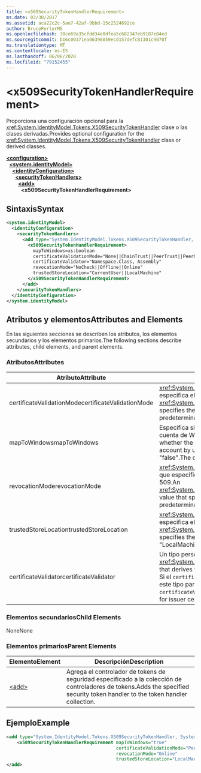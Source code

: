 ```yaml
---
title: <x509SecurityTokenHandlerRequirement>
ms.date: 03/30/2017
ms.assetid: aca22c2c-5ae7-42af-9bbd-15c2524692ce
author: BrucePerlerMS
ms.openlocfilehash: 30ce69a35cfdd34e0dfea5c682347eb9187e04ed
ms.sourcegitcommit: b16c00371ea06398859ecd157defc81301c9070f
ms.translationtype: MT
ms.contentlocale: es-ES
ms.lasthandoff: 06/06/2020
ms.locfileid: "79152455"
---
```

# \<x509SecurityTokenHandlerRequirement>
<span data-ttu-id="c2219-101">Proporciona una configuración opcional para la <xref:System.IdentityModel.Tokens.X509SecurityTokenHandler> clase o las clases derivadas.</span><span class="sxs-lookup"><span data-stu-id="c2219-101">Provides optional configuration for the <xref:System.IdentityModel.Tokens.X509SecurityTokenHandler> class or derived classes.</span></span>  
  
[**\<configuration>**](../configuration-element.md)\
&nbsp;&nbsp;[**\<system.identityModel>**](system-identitymodel.md)\
&nbsp;&nbsp;&nbsp;&nbsp;[**\<identityConfiguration>**](identityconfiguration.md)\
&nbsp;&nbsp;&nbsp;&nbsp;&nbsp;&nbsp;[**\<securityTokenHandlers>**](securitytokenhandlers.md)\
&nbsp;&nbsp;&nbsp;&nbsp;&nbsp;&nbsp;&nbsp;&nbsp;[**\<add>**](add.md)\
&nbsp;&nbsp;&nbsp;&nbsp;&nbsp;&nbsp;&nbsp;&nbsp;&nbsp;&nbsp;**\<x509SecurityTokenHandlerRequirement>**  
  
## <a name="syntax"></a><span data-ttu-id="c2219-102">Sintaxis</span><span class="sxs-lookup"><span data-stu-id="c2219-102">Syntax</span></span>  
  
```xml  
<system.identityModel>  
  <identityConfiguration>  
    <securityTokenHandlers>  
      <add type="System.IdentityModel.Tokens.X509SecurityTokenHandler, System.IdentityModel">  
        <x509SecurityTokenHandlerRequirement>  
          mapToWindows=xs:boolean  
          certificateValidationMode="None||ChainTrust||PeerTrust||PeerOrChainTrust||Custom"  
          certificateValidator="Namespace.Class, Assembly"  
          revocationMode="NoCheck||Offline||Online"  
          trustedStoreLocation="CurrentUser||LocalMachine"  
        </x509SecurityTokenHandlerRequirement>  
      </add>  
    </securityTokenHandlers>  
  </identityConfiguration>  
</system.identityModel>  
```  
  
## <a name="attributes-and-elements"></a><span data-ttu-id="c2219-103">Atributos y elementos</span><span class="sxs-lookup"><span data-stu-id="c2219-103">Attributes and Elements</span></span>  
 <span data-ttu-id="c2219-104">En las siguientes secciones se describen los atributos, los elementos secundarios y los elementos primarios.</span><span class="sxs-lookup"><span data-stu-id="c2219-104">The following sections describe attributes, child elements, and parent elements.</span></span>  
  
### <a name="attributes"></a><span data-ttu-id="c2219-105">Atributos</span><span class="sxs-lookup"><span data-stu-id="c2219-105">Attributes</span></span>  
  
|<span data-ttu-id="c2219-106">Atributo</span><span class="sxs-lookup"><span data-stu-id="c2219-106">Attribute</span></span>|<span data-ttu-id="c2219-107">Descripción</span><span class="sxs-lookup"><span data-stu-id="c2219-107">Description</span></span>|  
|---------------|-----------------|  
|<span data-ttu-id="c2219-108">certificateValidationMode</span><span class="sxs-lookup"><span data-stu-id="c2219-108">certificateValidationMode</span></span>|<span data-ttu-id="c2219-109"><xref:System.ServiceModel.Security.X509CertificateValidationMode>Valor que especifica el modo de validación que se va a usar para el certificado X. 509.</span><span class="sxs-lookup"><span data-stu-id="c2219-109">An <xref:System.ServiceModel.Security.X509CertificateValidationMode> value that specifies the validation mode to use for the X.509 certificate.</span></span> <span data-ttu-id="c2219-110">El valor predeterminado es "PeerOrChainTrust".</span><span class="sxs-lookup"><span data-stu-id="c2219-110">The default value is "PeerOrChainTrust".</span></span>|  
|<span data-ttu-id="c2219-111">mapToWindows</span><span class="sxs-lookup"><span data-stu-id="c2219-111">mapToWindows</span></span>|<span data-ttu-id="c2219-112">Especifica si el controlador de token debe asignar el token de validación a una cuenta de Windows mediante la notificaciones de UPN entrantes.</span><span class="sxs-lookup"><span data-stu-id="c2219-112">Specifies whether the token handler should map the validating token to a Windows account by using the incoming UPN claim.</span></span> <span data-ttu-id="c2219-113">El valor predeterminado es "false".</span><span class="sxs-lookup"><span data-stu-id="c2219-113">The default is "false".</span></span>|  
|<span data-ttu-id="c2219-114">revocationMode</span><span class="sxs-lookup"><span data-stu-id="c2219-114">revocationMode</span></span>|<span data-ttu-id="c2219-115"><xref:System.Security.Cryptography.X509Certificates.X509RevocationMode>Valor que especifica el modo de revocación que se va a usar para el certificado X. 509.</span><span class="sxs-lookup"><span data-stu-id="c2219-115">An <xref:System.Security.Cryptography.X509Certificates.X509RevocationMode> value that specifies the revocation mode to use for the X.509 certificate.</span></span> <span data-ttu-id="c2219-116">El valor predeterminado es "online".</span><span class="sxs-lookup"><span data-stu-id="c2219-116">The default value is "Online".</span></span>|  
|<span data-ttu-id="c2219-117">trustedStoreLocation</span><span class="sxs-lookup"><span data-stu-id="c2219-117">trustedStoreLocation</span></span>|<span data-ttu-id="c2219-118"><xref:System.Security.Cryptography.X509Certificates.StoreLocation>Valor que especifica el almacén de certificados X. 509.</span><span class="sxs-lookup"><span data-stu-id="c2219-118">A <xref:System.Security.Cryptography.X509Certificates.StoreLocation> value that specifies the X.509 certificate store.</span></span> <span data-ttu-id="c2219-119">El valor predeterminado es "LocalMachine".</span><span class="sxs-lookup"><span data-stu-id="c2219-119">The default value is "LocalMachine".</span></span>|  
|<span data-ttu-id="c2219-120">certificateValidator</span><span class="sxs-lookup"><span data-stu-id="c2219-120">certificateValidator</span></span>|<span data-ttu-id="c2219-121">Un tipo personalizado que se deriva de <xref:System.IdentityModel.Selectors.X509CertificateValidator> .</span><span class="sxs-lookup"><span data-stu-id="c2219-121">A custom type that derives from <xref:System.IdentityModel.Selectors.X509CertificateValidator>.</span></span> <span data-ttu-id="c2219-122">Si el `certificateValidationMode` atributo es "Custom", se usa una instancia de este tipo para la validación del certificado del emisor.</span><span class="sxs-lookup"><span data-stu-id="c2219-122">If the `certificateValidationMode` attribute is "Custom", an instance of this type is used for issuer certificate validation.</span></span>|  
  
### <a name="child-elements"></a><span data-ttu-id="c2219-123">Elementos secundarios</span><span class="sxs-lookup"><span data-stu-id="c2219-123">Child Elements</span></span>  
 <span data-ttu-id="c2219-124">None</span><span class="sxs-lookup"><span data-stu-id="c2219-124">None</span></span>  
  
### <a name="parent-elements"></a><span data-ttu-id="c2219-125">Elementos primarios</span><span class="sxs-lookup"><span data-stu-id="c2219-125">Parent Elements</span></span>  
  
|<span data-ttu-id="c2219-126">Elemento</span><span class="sxs-lookup"><span data-stu-id="c2219-126">Element</span></span>|<span data-ttu-id="c2219-127">Descripción</span><span class="sxs-lookup"><span data-stu-id="c2219-127">Description</span></span>|  
|-------------|-----------------|  
|[\<add>](add.md)|<span data-ttu-id="c2219-128">Agrega el controlador de tokens de seguridad especificado a la colección de controladores de tokens.</span><span class="sxs-lookup"><span data-stu-id="c2219-128">Adds the specified security token handler to the token handler collection.</span></span>|  
  
## <a name="example"></a><span data-ttu-id="c2219-129">Ejemplo</span><span class="sxs-lookup"><span data-stu-id="c2219-129">Example</span></span>  
  
```xml  
<add type="System.IdentityModel.Tokens.X509SecurityTokenHandler, System.IdentityModel">  
    <x509SecurityTokenHandlerRequirement mapToWindows="true"
                                         certificateValidationMode="PeerOrChainTrust"
                                         revocationMode="Online"
                                         trustedStoreLocation="LocalMachine" />  
</add>  
```
